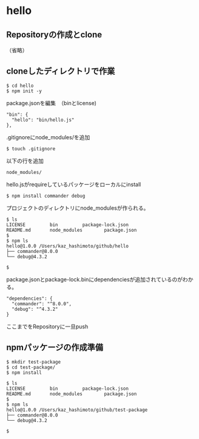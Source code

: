 # hello

## Repositoryの作成とclone
（省略）

## cloneしたディレクトリで作業
```
$ cd hello
$ npm init -y
```

package.jsonを編集　（binとlicense)
```
"bin": {
  "hello": "bin/hello.js"
},
```

.gitignoreにnode_modules/を追加
```
$ touch .gitignore
```

以下の行を追加
```
node_modules/
```

hello.jsがrequireしているパッケージをローカルにinstall
```
$ npm install commander debug
```

プロジェクトのディレクトリにnode_modulesが作られる。
```
$ ls
LICENSE			bin			package-lock.json
README.md		node_modules		package.json
$
$ npm ls
hello@1.0.0 /Users/kaz_hashimoto/github/hello
├── commander@8.0.0
└── debug@4.3.2

$
```

package.jsonとpackage-lock.binにdependenciesが追加されているのがわかる。
```
"dependencies": {
  "commander": "^8.0.0",
  "debug": "^4.3.2"
}
```

ここまでをRepositoryに一旦push

## npmパッケージの作成準備

```
$ mkdir test-package
$ cd test-package/
$ npm install
```

```
$ ls
LICENSE			bin			package-lock.json
README.md		node_modules		package.json
$
$ npm ls
hello@1.0.0 /Users/kaz_hashimoto/github/test-package
├── commander@8.0.0
└── debug@4.3.2

$ 
```
